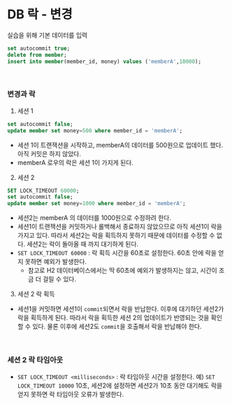 # DB 락 - 변경
실습을 위해 기본 데이터를 입력
```sql
set autocommit true;
delete from member;
insert into member(member_id, money) values ('memberA',10000);
```

<br>

### 변경과 락

1. 세션 1
```sql
set autocommit false;
update member set money=500 where member_id = 'memberA';
```
* 세션 1이 트랜잭션을 시작하고, memberA의 데이터를 500원으로 업데이트 했다. 아직 커밋은 하지 않았다.
* memberA 로우의 락은 세션 1이 가지게 된다.

2. 세션 2
```sql
SET LOCK_TIMEOUT 60000;
set autocommit false;
update member set money=1000 where member_id = 'memberA';
```
* 세션2는 memberA 의 데이터를 1000원으로 수정하려 한다.
* 세션1이 트랜잭션을 커밋하거나 롤백해서 종료하지 않았으므로 아직 세션1이 락을 가지고 있다. 따라서 세션2는 락을 획득하지 못하기 때문에 데이터를 수정할 수 없다. 세션2는 락이 돌아올 때 까지 대기하게 된다.
* ```SET LOCK_TIMEOUT 60000``` : 락 획득 시간을 60초로 설정한다. 60초 안에 락을 얻지 못하면 예외가 발생한다.
  * 참고로 H2 데이터베이스에서는 딱 60초에 예외가 발생하지는 않고, 시간이 조금 더 걸릴 수 있다.

3. 세션 2 락 획득
* 세션1을 커밋하면 세션1이 ```commit```되면서 락을 반납한다. 이후에 대기하던 세션2가 락을 획득하게 된다. 따라서 락을 획득한 세션 2의 업데이트가 반영되는 것을 확인할 수 있다. 물론 이후에 세션2도 ```commit```을 호출해서 락을 반납해야 한다.

<br>

### 세션 2 락 타임아웃
* ```SET LOCK_TIMEOUT <milliseconds>``` : 락 타임아웃 시간을 설정한다.
  예) ```SET LOCK_TIMEOUT 10000``` 10초, 세션2에 설정하면 세션2가 10초 동안 대기해도 락을 얻지 못하면 락 타임아웃 오류가 발생한다.

